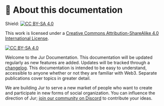 # 🌿 About this documentation

Shield: [![CC BY-SA 4.0](https://img.shields.io/badge/License-CC%20BY--SA%204.0-lightgrey.svg)](http://creativecommons.org/licenses/by-sa/4.0/)

This work is licensed under a [Creative Commons Attribution-ShareAlike 4.0 International License](http://creativecommons.org/licenses/by-sa/4.0/).

[![CC BY-SA 4.0](https://licensebuttons.net/l/by-sa/4.0/88x31.png)](http://creativecommons.org/licenses/by-sa/4.0/)

Welcome to the Jur Documentation. This documentation will be updated regularly as new features are added. Updates will be tracked through a [changelog](https://github.com/jurteam/jur-documentation/blob/main/CHANGELOG.md). This documentation is intended to be easy to understand, accessible to anyone whether or not they are familiar with Web3. Separate publications cover topics in greater detail.

We are building Jur to serve a new market of people who want to create and participate in new forms of social organization. You can influence the direction of Jur; [join our community on Discord](https://go.jur.io/doc2discord) to contribute your ideas.
